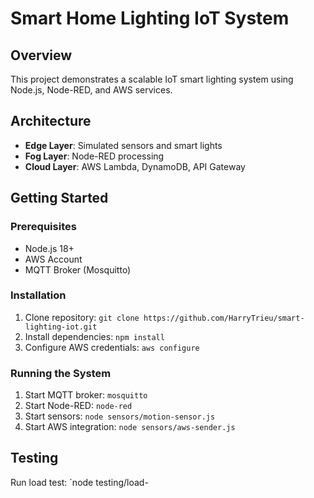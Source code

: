 # Smart Home Lighting IoT System

## Overview
This project demonstrates a scalable IoT smart lighting system using Node.js, Node-RED, and AWS services.

## Architecture
- **Edge Layer**: Simulated sensors and smart lights
- **Fog Layer**: Node-RED processing
- **Cloud Layer**: AWS Lambda, DynamoDB, API Gateway

## Getting Started

### Prerequisites
- Node.js 18+
- AWS Account
- MQTT Broker (Mosquitto)

### Installation
1. Clone repository: `git clone https://github.com/HarryTrieu/smart-lighting-iot.git`
2. Install dependencies: `npm install`
3. Configure AWS credentials: `aws configure`

### Running the System
1. Start MQTT broker: `mosquitto`
2. Start Node-RED: `node-red`
3. Start sensors: `node sensors/motion-sensor.js`
4. Start AWS integration: `node sensors/aws-sender.js`

## Testing
Run load test: `node testing/load-